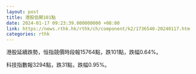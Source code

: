 ```yaml
---
layout: post
title: 港股低開101點
date: 2024-01-17 09:23:39.000000000 +08:00
link: https://news.rthk.hk/rthk/ch/component/k2/1736540-20240117.htm
categories: rthk
---
```


港股延續跌勢，恒指競價時段報15764點，跌101點，跌幅0.64%。

科技指數報3294點，跌31點，跌幅0.95%。
